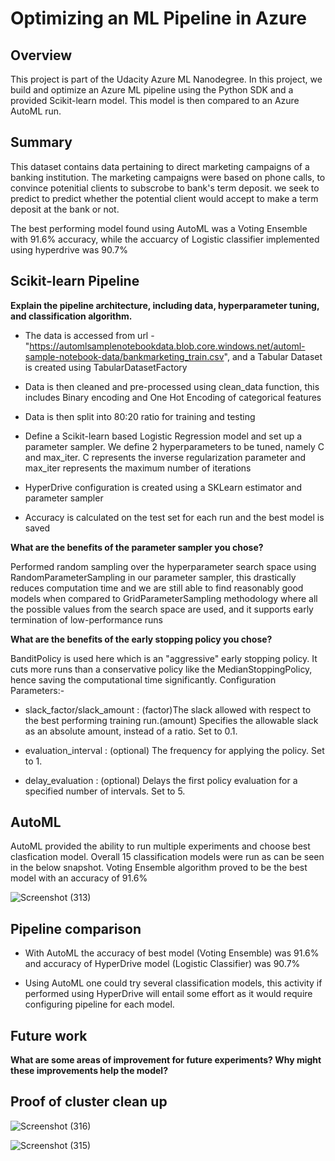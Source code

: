 # Optimizing an ML Pipeline in Azure

## Overview
This project is part of the Udacity Azure ML Nanodegree.
In this project, we build and optimize an Azure ML pipeline using the Python SDK and a provided Scikit-learn model.
This model is then compared to an Azure AutoML run.

## Summary
This dataset contains data pertaining to direct marketing campaigns of a banking institution. The marketing campaigns were based on phone calls, to convince potenitial clients to subscrobe to bank's term deposit.  we seek to predict to predict whether the potential client would accept to make a term deposit at the bank or not.


The best performing model found using AutoML was a Voting Ensemble with 91.6% accuracy, while the accuarcy of Logistic classifier implemented using hyperdrive was 90.7%

## Scikit-learn Pipeline
**Explain the pipeline architecture, including data, hyperparameter tuning, and classification algorithm.**

* The data is accessed from url - "https://automlsamplenotebookdata.blob.core.windows.net/automl-sample-notebook-data/bankmarketing_train.csv", and a Tabular Dataset is created using TabularDatasetFactory 

* Data is then cleaned and pre-processed using clean_data function, this includes Binary encoding and One Hot Encoding of categorical features

* Data is then split into 80:20 ratio for training and testing

* Define a Scikit-learn based Logistic Regression model and set up a parameter sampler. We define 2 hyperparameters to be tuned, namely C and max_iter. C represents the inverse regularization parameter and max_iter represents the maximum number of iterations

* HyperDrive configuration is created using a SKLearn estimator and parameter sampler

* Accuracy is calculated on the test set for each run and the best model is saved

**What are the benefits of the parameter sampler you chose?**

Performed random sampling over the hyperparameter search space using RandomParameterSampling in our parameter sampler, this drastically reduces computation time and we are still able to find reasonably good models when compared to GridParameterSampling methodology where all the possible values from the search space are used, and it supports early termination of low-performance runs

**What are the benefits of the early stopping policy you chose?**

BanditPolicy is used here which is an "aggressive" early stopping policy. It cuts more runs than a conservative policy like the MedianStoppingPolicy, hence saving the computational time significantly. Configuration Parameters:-

* slack_factor/slack_amount : (factor)The slack allowed with respect to the best performing training run.(amount) Specifies the allowable slack as an absolute amount, instead of a ratio. Set to 0.1.

* evaluation_interval : (optional) The frequency for applying the policy. Set to 1.

* delay_evaluation : (optional) Delays the first policy evaluation for a specified number of intervals. Set to 5.



## AutoML

AutoML provided the ability to run multiple experiments and choose best clasfication model. Overall 15 classification models were run as can be seen in the below snapshot. Voting Ensemble algorithm proved to be the best model with an accuracy of 91.6%

![Screenshot (313)](https://user-images.githubusercontent.com/6285945/102023134-5933ba00-3db1-11eb-9f83-c44c6b94a6cf.png)

## Pipeline comparison

* With AutoML the accuracy of best model (Voting Ensemble) was 91.6% and accuracy of HyperDrive model (Logistic Classifier) was 90.7% 

* Using AutoML one could try several classification models, this activity if performed using HyperDrive will entail some effort as it would require configuring pipeline for each model.

## Future work
**What are some areas of improvement for future experiments? Why might these improvements help the model?**

## Proof of cluster clean up

![Screenshot (316)](https://user-images.githubusercontent.com/6285945/102023095-1f62b380-3db1-11eb-8ddf-c46b3ff9a644.png)

![Screenshot (315)](https://user-images.githubusercontent.com/6285945/102023108-343f4700-3db1-11eb-902d-c3a17af464a0.png)
